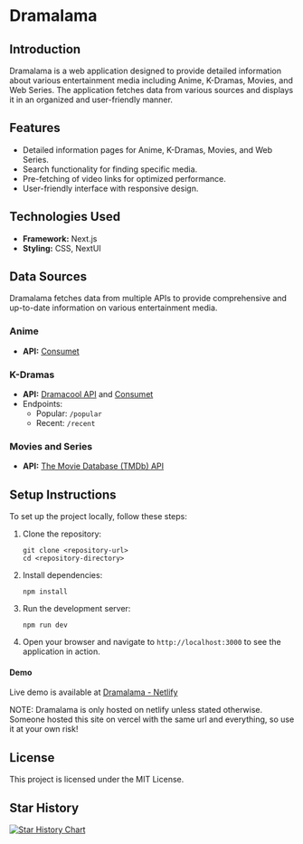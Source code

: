 # Dramalama

## Introduction
Dramalama is a web application designed to provide detailed information about various entertainment media including Anime, K-Dramas, Movies, and Web Series. The application fetches data from various sources and displays it in an organized and user-friendly manner.

## Features
- Detailed information pages for Anime, K-Dramas, Movies, and Web Series.
- Search functionality for finding specific media.
- Pre-fetching of video links for optimized performance.
- User-friendly interface with responsive design.

## Technologies Used
- **Framework:** Next.js
- **Styling:** CSS, NextUI

## Data Sources
Dramalama fetches data from multiple APIs to provide comprehensive and up-to-date information on various entertainment media.

### Anime
- **API:** [Consumet](https://github.com/consumet/api.consumet.org)


### K-Dramas
- **API:** [Dramacool API](https://dramacool-scraper.vercel.app) and [Consumet](https://github.com/consumet/api.consumet.org)
- Endpoints:
  - Popular: `/popular`
  - Recent: `/recent`


### Movies and Series
- **API:** [The Movie Database (TMDb) API](https://www.themoviedb.org/documentation/api)

## Setup Instructions
To set up the project locally, follow these steps:

1. Clone the repository:
   ```
   git clone <repository-url>
   cd <repository-directory>
   ```

2. Install dependencies:
   ```
   npm install
   ```

3. Run the development server:
   ```
   npm run dev
   ```

4. Open your browser and navigate to `http://localhost:3000` to see the application in action.

#### Demo
Live demo is available at [Dramalama - Netlify](https://dramalama.netlify.app)

NOTE: Dramalama is only hosted on netlify unless stated otherwise. Someone hosted this site on vercel with the same url and everything, so use it at your own risk!

## License
This project is licensed under the MIT License.

## Star History

[![Star History Chart](https://api.star-history.com/svg?repos=real-zephex/Dramalama&type=Date)](https://star-history.com/#real-zephex/Dramalama&Date)
